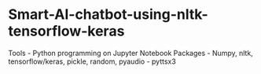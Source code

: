 # Smart-AI-chatbot-using-nltk-tensorflow-keras
Tools - Python programming on Jupyter Notebook
Packages - Numpy, nltk, tensorflow/keras, pickle, random, pyaudio - pyttsx3
